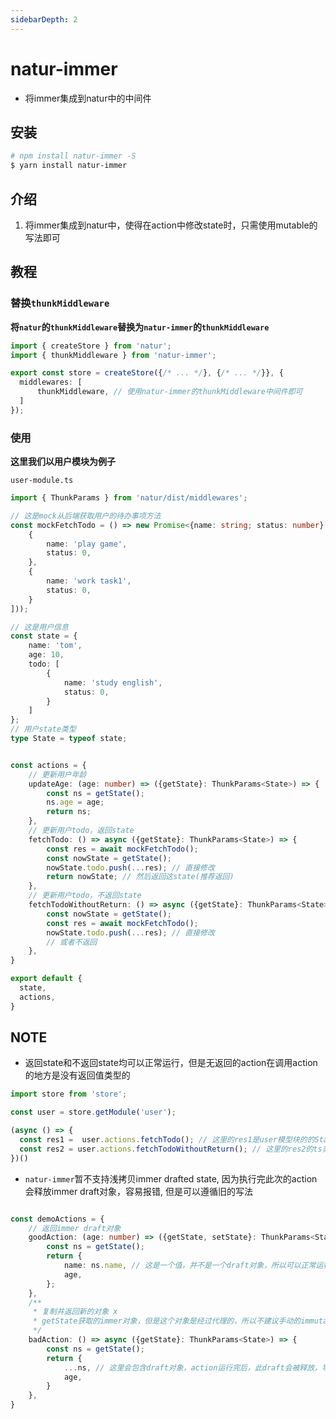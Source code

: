 ```yaml
---
sidebarDepth: 2
---
```


# natur-immer
- 将immer集成到natur中的中间件


## 安装

```bash
# npm install natur-immer -S
$ yarn install natur-immer
```

## 介绍

1. 将immer集成到natur中，使得在action中修改state时，只需使用mutable的写法即可

## 教程

### 替换`thunkMiddleware`

**将`natur`的`thunkMiddleware`替换为`natur-immer`的`thunkMiddleware`**

```ts {2,6}
import { createStore } from 'natur';
import { thunkMiddleware } from 'natur-immer';

export const store = createStore({/* ... */}, {/* ... */}}, {
  middlewares: [
      thunkMiddleware, // 使用natur-immer的thunkMiddleware中间件即可
  ]
});
```

### 使用

**这里我们以用户模块为例子**

`user-module.ts`
```ts
import { ThunkParams } from 'natur/dist/middlewares';

// 这是mock从后端获取用户的待办事项方法
const mockFetchTodo = () => new Promise<{name: string; status: number}[]>(res => res([
    {
        name: 'play game',
        status: 0,
    },
    {
        name: 'work task1',
        status: 0,
    }
]));

// 这是用户信息
const state = {
    name: 'tom',
    age: 10,
    todo: [
        {
            name: 'study english',
            status: 0,
        }
    ]
};
// 用户state类型
type State = typeof state;


const actions = {
    // 更新用户年龄
    updateAge: (age: number) => ({getState}: ThunkParams<State>) => {
        const ns = getState();
        ns.age = age;
        return ns;
    },
    // 更新用户todo，返回state
    fetchTodo: () => async ({getState}: ThunkParams<State>) => {
        const res = await mockFetchTodo();
        const nowState = getState();
        nowState.todo.push(...res); // 直接修改
        return nowState; // 然后返回这state(推荐返回)
    },
    // 更新用户todo，不返回state
    fetchTodoWithoutReturn: () => async ({getState}: ThunkParams<State>) => {
        const nowState = getState();
        const res = await mockFetchTodo();
        nowState.todo.push(...res); // 直接修改
        // 或者不返回
    },
}

export default {
  state,
  actions,
}
```

## NOTE

- 返回state和不返回state均可以正常运行，但是无返回的action在调用action的地方是没有返回值类型的
```ts
import store from 'store';

const user = store.getModule('user');

(async () => {
  const res1 =  user.actions.fetchTodo(); // 这里的res1是user模型块的的State类型
  const res2 = user.actions.fetchTodoWithoutReturn(); // 这里的res2的ts类型是undefined类型
})()

```

- `natur-immer`暂不支持浅拷贝immer drafted state, 因为执行完此次的action会释放immer draft对象，容易报错, 但是可以遵循旧的写法
```ts

const demoActions = {
    // 返回immer draft对象
    goodAction: (age: number) => ({getState, setState}: ThunkParams<State>) => {
        const ns = getState();
        return {
            name: ns.name, // 这是一个值，并不是一个draft对象，所以可以正常运行
            age,
        };
    },
    /**
     * 复制并返回新的对象 x
     * getState获取的immer对象，但是这个对象是经过代理的，所以不建议手动的immutable写法，极端情况可能会导致内存溢出
     */
    badAction: () => async ({getState}: ThunkParams<State>) => {
        const ns = getState();
        return {
            ...ns, // 这里会包含draft对象，action运行完后，此draft会被释放，导致错误发生
            age,
        }
    },
}
```